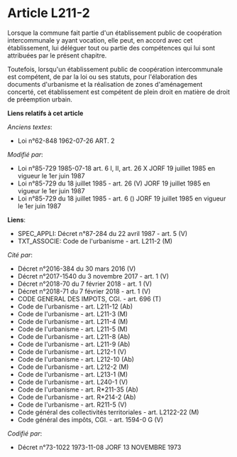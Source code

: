 # Article L211-2

Lorsque la commune fait partie d'un établissement public de coopération intercommunale y ayant vocation, elle peut, en accord
avec cet établissement, lui déléguer tout ou partie des compétences qui lui sont attribuées par le présent chapitre.

Toutefois, lorsqu'un établissement public de coopération intercommunale est compétent, de par la loi ou ses statuts, pour
l'élaboration des documents d'urbanisme et la réalisation de zones d'aménagement concerté, cet établissement est compétent de
plein droit en matière de droit de préemption urbain.

**Liens relatifs à cet article**

_Anciens textes_:

  - Loi n°62-848 1962-07-26 ART. 2

_Modifié par_:

  - Loi n°85-729 1985-07-18 art. 6 I, II, art. 26 X JORF 19 juillet 1985 en vigueur le 1er juin 1987
  - Loi n°85-729 du 18 juillet 1985 - art. 26 (V) JORF 19 juillet 1985 en vigueur le 1er juin 1987
  - Loi n°85-729 du 18 juillet 1985 - art. 6 () JORF 19 juillet 1985 en vigueur le 1er juin 1987

**Liens**:

  - SPEC_APPLI: Décret n°87-284 du 22 avril 1987 - art. 5 (V)
  - TXT_ASSOCIE: Code de l'urbanisme - art. L211-2 (M)

_Cité par_:

  - Décret n°2016-384 du 30 mars 2016 (V)
  - Décret n°2017-1540 du 3 novembre 2017 - art. 1 (V)
  - Décret n°2018-70 du 7 février 2018 - art. 1 (V)
  - Décret n°2018-71 du 7 février 2018 - art. 1 (V)
  - CODE GENERAL DES IMPOTS, CGI. - art. 696 (T)
  - Code de l'urbanisme - art. L211-12 (Ab)
  - Code de l'urbanisme - art. L211-3 (M)
  - Code de l'urbanisme - art. L211-4 (M)
  - Code de l'urbanisme - art. L211-5 (M)
  - Code de l'urbanisme - art. L211-8 (Ab)
  - Code de l'urbanisme - art. L211-9 (Ab)
  - Code de l'urbanisme - art. L212-1 (V)
  - Code de l'urbanisme - art. L212-10 (Ab)
  - Code de l'urbanisme - art. L212-2 (M)
  - Code de l'urbanisme - art. L213-1 (M)
  - Code de l'urbanisme - art. L240-1 (V)
  - Code de l'urbanisme - art. R*211-35 (Ab)
  - Code de l'urbanisme - art. R*214-2 (Ab)
  - Code de l'urbanisme - art. R211-5 (V)
  - Code général des collectivités territoriales - art. L2122-22 (M)
  - Code général des impôts, CGI. - art. 1594-0 G (V)

_Codifié par_:

  - Décret n°73-1022 1973-11-08 JORF 13 NOVEMBRE 1973
